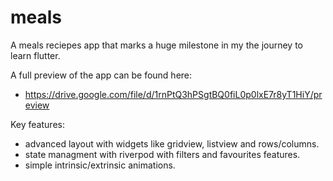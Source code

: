 # meals
A meals reciepes app that marks a huge milestone in my the journey to learn flutter.

A full preview of the app can be found here: 
- https://drive.google.com/file/d/1rnPtQ3hPSgtBQ0fiL0p0lxE7r8yT1HiY/preview

Key features:
- advanced layout with widgets like gridview, listview and rows/columns.
- state managment with riverpod with filters and favourites features.
- simple intrinsic/extrinsic animations.

